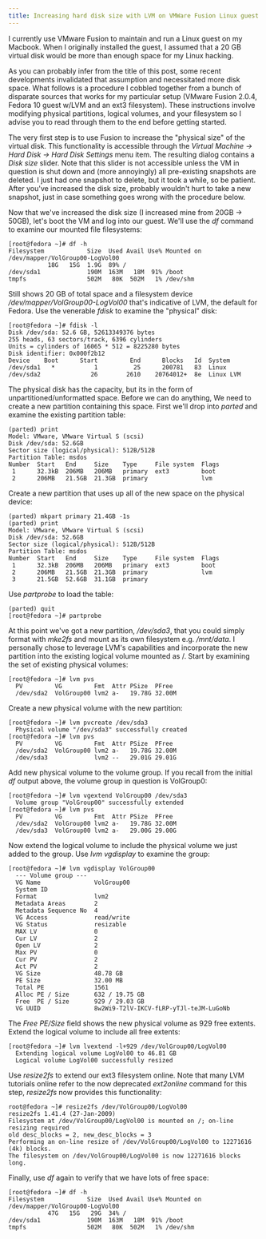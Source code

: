 ```yaml
---
title: Increasing hard disk size with LVM on VMWare Fusion Linux guest
---
```


I currently use VMware Fusion to maintain and run a Linux guest on my Macbook.
When I originally installed the guest, I assumed that a 20 GB virtual disk
would be more than enough space for my Linux hacking.

As you can probably infer from the title of this post, some recent developments
invalidated that assumption and necessitated more disk space. What follows is a
procedure I cobbled together from a bunch of disparate sources that works for my
particular setup (VMware Fusion 2.0.4, Fedora 10 guest w/LVM and an ext3
filesystem). These instructions involve modifying physical partitions, logical
volumes, and your filesystem so I advise you to read through them to the end
before getting started.

The very first step is to use Fusion to increase the "physical size" of the
virtual disk. This functionality is accessible through the _Virtual Machine
-> Hard Disk -> Hard Disk Settings_ menu item. The resulting dialog contains a
_Disk size_ slider. Note that this slider is not accessible unless the VM in
question is shut down and (more annoyingly) all pre-existing snapshots are deleted.
I just had one snapshot to delete, but it took a while, so be patient. After
you've increased the disk size, probably wouldn't hurt to take a new snapshot,
just in case something goes wrong with the procedure below.

Now that we've increased the disk size (I increased mine from 20GB -> 50GB), let's
boot the VM and log into our guest. We'll use the _df_ command to examine our
mounted file filesystems:

    [root@fedora ~]# df -h
    Filesystem            Size  Used Avail Use% Mounted on
    /dev/mapper/VolGroup00-LogVol00
			   18G   15G  1.9G  89% /
    /dev/sda1             190M  163M   18M  91% /boot
    tmpfs                 502M   80K  502M   1% /dev/shm

Still shows 20 GB of total space and a filesystem device _/dev/mapper/VolGroup00-LogVol00_
that's indicative of LVM, the default for Fedora. Use the venerable _fdisk_ to examine
the "physical" disk:

    [root@fedora ~]# fdisk -l
    Disk /dev/sda: 52.6 GB, 52613349376 bytes
    255 heads, 63 sectors/track, 6396 cylinders
    Units = cylinders of 16065 * 512 = 8225280 bytes
    Disk identifier: 0x000f2b12
    Device    Boot      Start         End      Blocks   Id  System
    /dev/sda1   *           1          25      200781   83  Linux
    /dev/sda2              26        2610    20764012+  8e  Linux LVM

The physical disk has the capacity, but its in the form of unpartitioned/unformatted space.
Before we can do anything, We need to create a new partition containing this space.
First we'll drop into _parted_ and examine the existing partition table:

    (parted) print
    Model: VMware, VMware Virtual S (scsi)
    Disk /dev/sda: 52.6GB
    Sector size (logical/physical): 512B/512B
    Partition Table: msdos
    Number  Start   End     Size    Type     File system  Flags
     1      32.3kB  206MB   206MB   primary  ext3         boot 
     2      206MB   21.5GB  21.3GB  primary               lvm  

Create a new partition that uses up all of the new space on the physical device:

    (parted) mkpart primary 21.4GB -1s 
    (parted) print
    Model: VMware, VMware Virtual S (scsi)
    Disk /dev/sda: 52.6GB
    Sector size (logical/physical): 512B/512B
    Partition Table: msdos
    Number  Start   End     Size    Type     File system  Flags
     1      32.3kB  206MB   206MB   primary  ext3         boot 
     2      206MB   21.5GB  21.3GB  primary               lvm  
     3      21.5GB  52.6GB  31.1GB  primary                    

Use _partprobe_ to load the table:

    (parted) quit
    [root@fedora ~]# partprobe

At this point we've got a new partition, _/dev/sda3_, that you could simply
format with _mke2fs_ and mount as its own filesystem e.g. _/mnt/data_. I
personally chose to leverage LVM's capabilities and incorporate the new
partition into the existing logical volume mounted as /. Start by examining
the set of existing physical volumes:

    [root@fedora ~]# lvm pvs
      PV         VG         Fmt  Attr PSize  PFree 
      /dev/sda2  VolGroup00 lvm2 a-   19.78G 32.00M

Create a new physical volume with the new partition:

    [root@fedora ~]# lvm pvcreate /dev/sda3
      Physical volume "/dev/sda3" successfully created
    [root@fedora ~]# lvm pvs
      PV         VG         Fmt  Attr PSize  PFree 
      /dev/sda2  VolGroup00 lvm2 a-   19.78G 32.00M
      /dev/sda3             lvm2 --   29.01G 29.01G

Add new physical volume to the volume group. If you recall from the initial
_df_ output above, the volume group in question is VolGroup0:

    [root@fedora ~]# lvm vgextend VolGroup00 /dev/sda3
      Volume group "VolGroup00" successfully extended
    [root@fedora ~]# lvm pvs
      PV         VG         Fmt  Attr PSize  PFree 
      /dev/sda2  VolGroup00 lvm2 a-   19.78G 32.00M
      /dev/sda3  VolGroup00 lvm2 a-   29.00G 29.00G

Now extend the logical volume to include the physical volume we just added to
the group. Use _lvm vgdisplay_ to examine the group:

    [root@fedora ~]# lvm vgdisplay VolGroup00
      --- Volume group ---
      VG Name               VolGroup00
      System ID
      Format                lvm2
      Metadata Areas        2
      Metadata Sequence No  4
      VG Access             read/write
      VG Status             resizable
      MAX LV                0
      Cur LV                2
      Open LV               2
      Max PV                0
      Cur PV                2
      Act PV                2
      VG Size               48.78 GB
      PE Size               32.00 MB
      Total PE              1561
      Alloc PE / Size       632 / 19.75 GB
      Free  PE / Size       929 / 29.03 GB
      VG UUID               8w2Wi9-T2lV-IKCV-fLRP-yTJl-teJM-LuGoNb

The _Free PE/Size_ field shows the new physical volume as 929 free extents.
Extend the logical volume to include all free extents:

    [root@fedora ~]# lvm lvextend -l+929 /dev/VolGroup00/LogVol00
      Extending logical volume LogVol00 to 46.81 GB
      Logical volume LogVol00 successfully resized

Use _resize2fs_ to extend our ext3 filesystem online. Note that many LVM
tutorials online refer to the now deprecated _ext2online_ command for this
step, _resize2fs_ now provides this functionality:

    root@fedora ~]# resize2fs /dev/VolGroup00/LogVol00 
    resize2fs 1.41.4 (27-Jan-2009)
    Filesystem at /dev/VolGroup00/LogVol00 is mounted on /; on-line resizing required
    old desc_blocks = 2, new_desc_blocks = 3
    Performing an on-line resize of /dev/VolGroup00/LogVol00 to 12271616 (4k) blocks.
    The filesystem on /dev/VolGroup00/LogVol00 is now 12271616 blocks long.

Finally, use _df_ again to verify that we have lots of free space:

    [root@fedora ~]# df -h
    Filesystem            Size  Used Avail Use% Mounted on
    /dev/mapper/VolGroup00-LogVol00
			   47G   15G   29G  34% /
    /dev/sda1             190M  163M   18M  91% /boot
    tmpfs                 502M   80K  502M   1% /dev/shm
